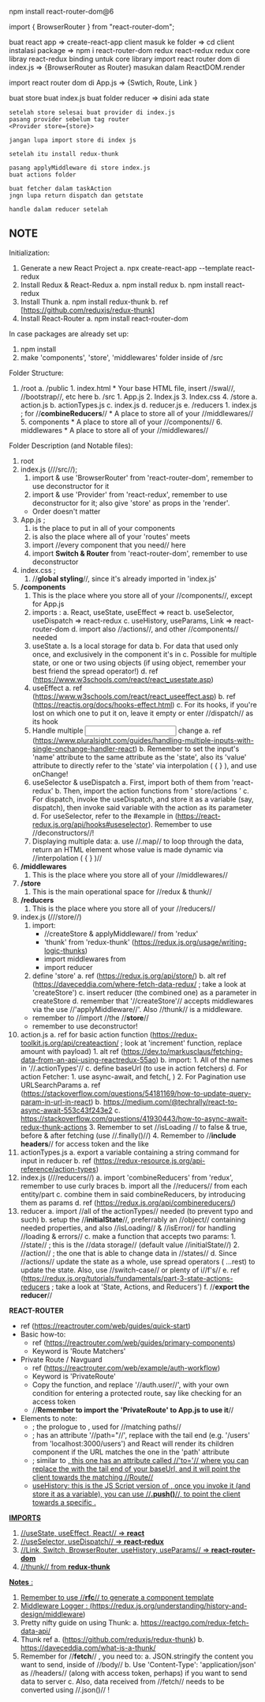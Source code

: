npm install react-router-dom@6

import { BrowserRouter } from "react-router-dom";

buat react app 
    => create-react-app client
masuk ke folder 
    => cd client
instalasi package
    => npm i react-router-dom redux react-redux
    redux core libray
    react-redux binding untuk core library
import react router dom di index.js 
    => {BrowserRouter as Router}
    masukan dalam ReactDOM.render

import react router dom di App.js 
    => {Swtich, Route, Link }


buat store
    buat index.js
    buat folder reducer => disini ada state

    setelah store selesai buat provider di index.js
    pasang provider sebelum tag router
    <Provider store={store}>

    jangan lupa import store di index js

    setelah itu install redux-thunk

    pasang applyMiddleware di store index.js
    buat actions folder

    buat fetcher dalam taskAction
    jngn lupa return dispatch dan getstate

    handle dalam reducer setelah 

## NOTE 

Initialization:
1. Generate a new React Project 
	a. npx create-react-app <app-name> --template react-redux
2. Install Redux & React-Redux
	a. npm install redux
	b. npm install react-redux
3. Install Thunk
	a. npm install redux-thunk
	b. ref [https://github.com/reduxjs/redux-thunk]
4. Install React-Router	
	a. npm install react-router-dom

In case packages are already set up:
1. npm install
2. make 'components', 'store', 'middlewares' folder inside of /src

Folder Structure:
1. /root
	a. /public
		1. index.html
			* Your base HTML file, insert //swal//, //bootstrap//, etc here
	b. /src
		1. App.js
		2. Index.js
		3. Index.css
		4. /store
			a. action.js
			b. actionTypes.js
			c. index.js
			d. reducer.js
			e. /reducers
				1. index.js ; for //**combineReducers**//
				* A place to store all of your //middlewares//
		5. components
			* A place to store all of your //components//
		6. middlewares
			* A place to store all of your //middlewares//

Folder Description (and Notable files):
1. root
2. index.js (///src//);
	1. import & use 'BrowserRouter' from 'react-router-dom', remember to use deconstructor for it
	2. import & use 'Provider' from 'react-redux', remember to use deconstructor for it; also give 'store' as props in the 'render'. 
	* Order doesn't matter
3. App.js ; 	
	1. is the place to put in all of your components
	2. is also the place where all of your 'routes' meets
	3. import //every component that you need// here
	4. import **Switch & Router** from 'react-router-dom', remember to use deconstructor
4. index.css ; 
	1. //**global styling**//, since it's already imported in 'index.js'
5. **/components**
	1. This is the place where you store all of your //components//, except for App.js
	2. imports :
		a. React, useState, useEffect  => react
		b. useSelector, useDispatch => react-redux
		c. useHistory, useParams, Link => react-router-dom
		d. import also //actions//, and other //components// needed
	3. useState
		a. Is a local storage for data
		b. For data that used only once, and exclusively in the component it's in
		c. Possible for multiple state, or one or two using objects (if using object, remember your best friend the spread operator!)
		d. ref (https://www.w3schools.com/react/react_usestate.asp)
	4. useEffect
		a. ref (https://www.w3schools.com/react/react_useeffect.asp)
		b. ref (https://reactjs.org/docs/hooks-effect.html)
		c. For its hooks, if you're lost on which one to put it on, leave it empty or enter //dispatch// as its hook
	5. Handle multiple <input> change
		a. ref (https://www.pluralsight.com/guides/handling-multiple-inputs-with-single-onchange-handler-react)
		b. Remember to set the input's 'name' attribute to the same attribute as the 'state', also its 'value' attribute to directly refer to the 'state' via interpolation ( { } ), and use onChange!
	6. useSelector & useDispatch
		a. First, import both of them from 'react-redux'
		b. Then, import the action functions from ' store/actions '
		c. For dispatch, invoke the useDispatch, and store it as a variable (say, dispatch), then invoke said variable with the action as its parameter
		d. For useSelector, refer to the #example in (https://react-redux.js.org/api/hooks#useselector). Remember to use //deconstructors//!
	7. Displaying multiple data:
		a. use //.map// to loop through the data, return an HTML element whose value is made dynamic via //interpolation ( { } )//
6. **/middlewares**
	1. This is the place where you store all of your //middlewares//
7. **/store**
	1. This is the main operational space for //redux & thunk//
8. **/reducers**
	1. This is the place where you store all of your //reducers//
9. index.js (///store//)
	1. import: 
		* //createStore & applyMiddleware// from 'redux'
		* 'thunk' from 'redux-thunk' (https://redux.js.org/usage/writing-logic-thunks)
		* import middlewares from
		* import reducer
	2. define 'store'
		a. ref (https://redux.js.org/api/store/)
		b. alt ref (https://daveceddia.com/where-fetch-data-redux/ ; take a look at 'createStore')
		c. insert reducer (the combined one) as a parameter in createStore
		d. remember that '//createStore'// accepts middlewares via the use //'applyMiddleware//'. Also //thunk// is a middleware.
	* remember to //import //the //**store**//
	* remember to use deconstructor! 
10. action.js
	a. ref for basic action function (https://redux-toolkit.js.org/api/createaction/ ; look at 'increment' function, replace amount with payload)
		1. alt ref (https://dev.to/markusclaus/fetching-data-from-an-api-using-reactredux-55ao)
	b. import:
		1. All of the names in '//.actionTypes'//
	c. define baseUrl (to use in action fetchers)
	d. For action Fetcher:
		1. use async-await, and fetch(<url>, <options>)
		2. For Pagination use URLSearchParams
			a. ref (https://stackoverflow.com/questions/54181169/how-to-update-query-param-in-url-in-react)
			b. https://medium.com/@techrally/react-to-async-await-553c43f243e2
			c. https://stackoverflow.com/questions/41930443/how-to-async-await-redux-thunk-actions
		3. Remember to set //isLoading // to false & true, before & after fetching (use //.finally()//)
		4. Remember to //**include headers**// for access token and the like
11. actionTypes.js 
	a. export a variable containing a string command for input in reducer
	b. ref (https://redux-resource.js.org/api-reference/action-types)
12. index.js (///reducers//)
	a. import 'combineReducers' from 'redux', remember to use curly braces
	b. import all the //reducers// from each entity/part
	c. combine them in said combineReducers, by introducing them as params
	d. ref (https://redux.js.org/api/combinereducers/)
13. reducer<entity>
	a. import //all of the actionTypes// needed (to prevent typo and such)
	b. setup the //**initialState**//, preferrably an //object// containing needed properties, and also //isLoading// & //isError// for handling //loading & errors//
	c. make a function that accepts two params: 
		1. //state// ; this is the //data storage// (default value //initialState//) 
		2. //action// ; the one that is able to change data in //states//
	d. Since //actions// update the state as a whole, use spread operators ( ...rest) to update the state. Also, use //switch-case// or plenty of i//f's//
	e. ref (https://redux.js.org/tutorials/fundamentals/part-3-state-actions-reducers ; take a look at 'State, Actions, and Reducers')
	f. //**export the reducer**//

**REACT-ROUTER**
* ref (https://reactrouter.com/web/guides/quick-start)
* Basic how-to:
	* ref (https://reactrouter.com/web/guides/primary-components)
	* Keyword is 'Route Matchers'
* Private Route / Navguard
	* ref (https://reactrouter.com/web/example/auth-workflow)
	* Keyword is 'PrivateRoute'
	* Copy the function, and replace '//auth.user//', with your own condition for entering a protected route, say like checking for an access token
	* //**Remember to import the 'PrivateRoute' to App.js to use it**//
* Elements to note:
	* <Switch> ; the prologue to <Route>, used for //matching paths//
	* <Route> ; has an attribute '//path="<url>//', replace <url> with the tail end (e.g. '/users' from 'localhost:3000/users') and React will render its children component if the URL matches the one in the 'path' attribute
	* <Link> ; similar to <a href="<url>">, this one has an attribute called //'to=<url>'// where you can replace the <url> with the tail end of your baseUrl, and it will point the client towards the matching //Route//
	* useHistory: this is the JS Script version of <Link>, once you invoke it (and store it as a variable), you can use //**.push(<url>)**//, to point the client towards a specific <Route>.

**IMPORTS**
1. //useState, useEffect, React// => **react**
2. //useSelector, useDispatch// => **react-redux**
3. //Link, Switch, BrowserRouter, useHistory, useParams// => **react-router-dom**
4. //thunk// from **redux-thunk**

**Notes** :
1. Remember to use //**rfc**// to generate a component template
2. Middleware Logger : (https://redux.js.org/understanding/history-and-design/middleware)
3. Pretty nifty guide on using Thunk:
	a. https://reactgo.com/redux-fetch-data-api/
4. Thunk ref 
	a. (https://github.com/reduxjs/redux-thunk)
	b. https://daveceddia.com/what-is-a-thunk/
5. Remember for //**fetch**// , you need to:
	a. JSON.stringify the content you want to send, inside of //body//
	b. Use 'Content-Type': 'application/json' as //headers// (along with access token, perhaps) if you want to send data to server
	c. Also, data received from //fetch// needs to be converted using //.json()// !
